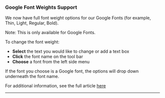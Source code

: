 ### Google Font Weights Support

We now have full font weight options for our Google Fonts (for example, Thin, Light, Regular, Bold). 

Note: This is only available for Google Fonts.



To change the font weight: 

  * **Select** the text you would like to change or add a text box 
  * **Click** the font name on the tool bar
  * **Choose** a font from the left side menu



If the font you choose is a Google font, the options will drop down underneath the font name.

For additional information, see the full article [here](https://support.optisigns.com/hc/en-us/articles/41432385864595)

---
